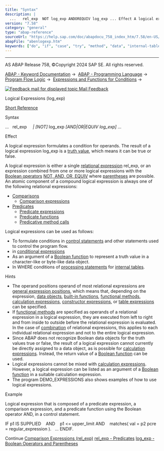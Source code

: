 ```yaml
---
title: "Syntax"
description: |
  ...   rel_exp  NOT log_exp ANDOREQUIV log_exp ... Effect A logical expression formulates a condition for operands. The result of a logical expression log_exp is a truth value(https://help.sap.com/doc/abapdocu_758_index_htm/7.58/en-US/abentruth_value_glosry.htm 'Glossar
version: "7.58"
category: "general"
type: "abap-reference"
sourceUrl: "https://help.sap.com/doc/abapdocu_758_index_htm/7.58/en-US/abenlogexp.htm"
abapFile: "abenlogexp.htm"
keywords: ["do", "if", "case", "try", "method", "data", "internal-table", "abenlogexp"]
---
```


* * *

AS ABAP Release 758, ©Copyright 2024 SAP SE. All rights reserved.

[ABAP - Keyword Documentation](https://help.sap.com/doc/abapdocu_758_index_htm/7.58/en-US/abenabap.htm) →  [ABAP - Programming Language](https://help.sap.com/doc/abapdocu_758_index_htm/7.58/en-US/abenabap_reference.htm) →  [Program Flow Logic](https://help.sap.com/doc/abapdocu_758_index_htm/7.58/en-US/abenabap_flow_logic.htm) →  [Expressions and Functions for Conditions](https://help.sap.com/doc/abapdocu_758_index_htm/7.58/en-US/abenlogical_expr_func.htm) → 

 [![](Mail.gif?object=Mail.gif "Feedback mail for displayed topic") Mail Feedback](mailto:f1_help@sap.com?subject=Feedback%20on%20ABAP%20Documentation&body=Document:%20Logical%20Expressions%20%28log_exp%29%2C%20ABENLOGEXP%2C%20758%0D%0A%0D%0AError:%0D%0A%0D%0A%0D%0A%0D%0ASuggestion%20for%20improvement:)

Logical Expressions (log\_exp)

[Short Reference](https://help.sap.com/doc/abapdocu_758_index_htm/7.58/en-US/abenlog_exp_shortref.htm)

Syntax

...   rel\_exp
    *|* *\[*NOT*\]* log\_exp *\[*AND*|*OR*|*EQUIV log\_exp*\]* ...

Effect

A logical expression formulates a condition for operands. The result of a logical expression log\_exp is a [truth value](https://help.sap.com/doc/abapdocu_758_index_htm/7.58/en-US/abentruth_value_glosry.htm "Glossary Entry"), which means it can be true or false.

A logical expression is either a single [relational expression](https://help.sap.com/doc/abapdocu_758_index_htm/7.58/en-US/abenrelational_expression_glosry.htm "Glossary Entry") rel\_exp, or an expression combined from one or more logical expressions with the [Boolean operators](https://help.sap.com/doc/abapdocu_758_index_htm/7.58/en-US/abenboolean_operator_glosry.htm "Glossary Entry") [NOT, AND, OR, EQUIV](https://help.sap.com/doc/abapdocu_758_index_htm/7.58/en-US/abenlogexp_boole.htm) where [parentheses](https://help.sap.com/doc/abapdocu_758_index_htm/7.58/en-US/abenlogexp_bracket.htm) are possible. An atomic component of a compound logical expression is always one of the following relational expressions:

-   [Comparisons](https://help.sap.com/doc/abapdocu_758_index_htm/7.58/en-US/abencomparison_glosry.htm "Glossary Entry")
    -   [Comparison expressions](https://help.sap.com/doc/abapdocu_758_index_htm/7.58/en-US/abenlogexp_comp.htm)
-   [Predicates](https://help.sap.com/doc/abapdocu_758_index_htm/7.58/en-US/abenpredicate_glosry.htm "Glossary Entry")
    -   [Predicate expressions](https://help.sap.com/doc/abapdocu_758_index_htm/7.58/en-US/abenpredicate_expressions.htm)
    -   [Predicate functions](https://help.sap.com/doc/abapdocu_758_index_htm/7.58/en-US/abenpredicate_functions.htm)
    -   [Predicative method calls](https://help.sap.com/doc/abapdocu_758_index_htm/7.58/en-US/abenpredicative_method_calls.htm)

Logical expressions can be used as follows:

-   To formulate conditions in [control statements](https://help.sap.com/doc/abapdocu_758_index_htm/7.58/en-US/abencontrol_statement_glosry.htm "Glossary Entry") and other statements used to control the program flow.
-   in [conditional expressions](https://help.sap.com/doc/abapdocu_758_index_htm/7.58/en-US/abenconditional_expression_glosry.htm "Glossary Entry")
-   As an argument of a [Boolean function](https://help.sap.com/doc/abapdocu_758_index_htm/7.58/en-US/abenboole_function_glosry.htm "Glossary Entry") to represent a truth value in a character-like or byte-like data object.
-   In WHERE conditions of [processing statements](https://help.sap.com/doc/abapdocu_758_index_htm/7.58/en-US/abentable_processing_statements.htm) for [internal tables](https://help.sap.com/doc/abapdocu_758_index_htm/7.58/en-US/abeninternal_table_glosry.htm "Glossary Entry").

Hints

-   The operand positions operand of most relational expressions are [general expression positions](https://help.sap.com/doc/abapdocu_758_index_htm/7.58/en-US/abengeneral_expr_position_glosry.htm "Glossary Entry"), which means that, depending on the expression, [data objects](https://help.sap.com/doc/abapdocu_758_index_htm/7.58/en-US/abendata_object_glosry.htm "Glossary Entry"), [built-in functions](https://help.sap.com/doc/abapdocu_758_index_htm/7.58/en-US/abenbuiltin_function_glosry.htm "Glossary Entry"), [functional methods](https://help.sap.com/doc/abapdocu_758_index_htm/7.58/en-US/abenfunctional_method_glosry.htm "Glossary Entry"), [calculation expressions](https://help.sap.com/doc/abapdocu_758_index_htm/7.58/en-US/abencalculation_expression_glosry.htm "Glossary Entry"), [constructor expressions](https://help.sap.com/doc/abapdocu_758_index_htm/7.58/en-US/abenconstructor_expression_glosry.htm "Glossary Entry"), or [table expressions](https://help.sap.com/doc/abapdocu_758_index_htm/7.58/en-US/abentable_expression_glosry.htm "Glossary Entry") can be specified.
-   If [functional methods](https://help.sap.com/doc/abapdocu_758_index_htm/7.58/en-US/abenfunctional_method_glosry.htm "Glossary Entry") are specified as operands of a relational expression in a logical expression, they are executed from left to right and from inside to outside before the relational expression is evaluated. In the case of [combination](https://help.sap.com/doc/abapdocu_758_index_htm/7.58/en-US/abenlogexp_boole.htm) of relational expressions, this applies to each individual relational expression and not to the entire logical expression.
-   Since ABAP does not recognize Boolean data objects for the truth values true or false, the result of a logical expression cannot currently be directly assigned to a data object, as is possible for [calculation expressions](https://help.sap.com/doc/abapdocu_758_index_htm/7.58/en-US/abencalculation_expression_glosry.htm "Glossary Entry"). Instead, the return value of a [Boolean function](https://help.sap.com/doc/abapdocu_758_index_htm/7.58/en-US/abenboole_function_glosry.htm "Glossary Entry") can be used.
-   Logical expressions cannot be mixed with [calculation expressions](https://help.sap.com/doc/abapdocu_758_index_htm/7.58/en-US/abencalculation_expression_glosry.htm "Glossary Entry"). However, a logical expression can be listed as an argument of a [Boolean function](https://help.sap.com/doc/abapdocu_758_index_htm/7.58/en-US/abenboole_function_glosry.htm "Glossary Entry") in a suitable calculation expression.
-   The program DEMO\_EXPRESSIONS also shows examples of how to use logical expressions.

Example

Logical expression that is composed of a predicate expression, a comparison expression, and a predicate function using the Boolean operator AND, in a control statement.

IF p1 IS SUPPLIED    AND
   p1 <= upper\_limit AND
   matches( val = p2 pcre = regular\_expression ).
  ...
ENDIF.

Continue
[Comparison Expressions (rel\_exp)](https://help.sap.com/doc/abapdocu_758_index_htm/7.58/en-US/abenlogexp_comp.htm)
[rel\_exp - Predicates](https://help.sap.com/doc/abapdocu_758_index_htm/7.58/en-US/abenpredicate.htm)
[log\_exp - Boolean Operators and Parentheses](https://help.sap.com/doc/abapdocu_758_index_htm/7.58/en-US/abenlogexp_boole.htm)